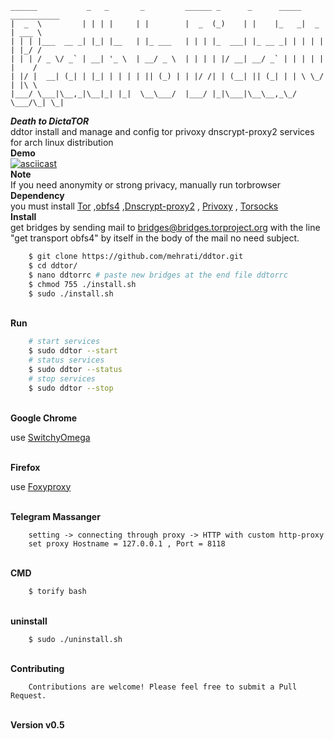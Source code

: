 
```
______           _   _       _         ______ _      _      _____ ___________ 
|  _  \         | | | |     | |        |  _  (_)    | |    |_   _|  _  | ___ \
| | | |___  __ _| |_| |__   | |_ ___   | | | |_  ___| |_ __ _| | | | | | |_/ /
| | | / _ \/ _` | __| '_ \  | __/ _ \  | | | | |/ __| __/ _` | | | | | |    / 
| |/ |  __| (_| | |_| | | | | || (_) | | |/ /| | (__| || (_| | | \ \_/ | |\ \ 
|___/ \___|\__,_|\__|_| |_|  \__\___/  |___/ |_|\___|\__\__,_\_/  \___/\_| \_|
```

***Death to DictaTOR*** <br>
    ddtor install and manage and config tor privoxy dnscrypt-proxy2 services for arch linux distribution
<br>**Demo**<br>
[![asciicast](https://asciinema.org/a/171213.png)](https://asciinema.org/a/171213)
<br>**Note** <br>
    If you need anonymity or strong privacy, manually run torbrowser
<br>**Dependency** <br>
    you must install [Tor](https://github.com/torproject/tor) ,[obfs4](https://github.com/Yawning/obfs4) ,[Dnscrypt-proxy2](https://github.com/jedisct1/dnscrypt-proxy)  , [Privoxy](https://www.privoxy.org) , [Torsocks](https://github.com/dgoulet/torsocks)
<br>**Install**<br>
    get bridges by sending mail to bridges@bridges.torproject.org with the line "get transport obfs4" by itself in the body of the mail no need subject.
```sh
    $ git clone https://github.com/mehrati/ddtor.git
    $ cd ddtor/
    $ nano ddtorrc # paste new bridges at the end file ddtorrc
    $ chmod 755 ./install.sh
    $ sudo ./install.sh
```
<br>**Run**<br>
```sh
    # start services
    $ sudo ddtor --start
    # status services
    $ sudo ddtor --status
    # stop services
    $ sudo ddtor --stop
```
<br>**Google Chrome**<br>

use [SwitchyOmega](https://github.com/FelisCatus/SwitchyOmega)

<br>**Firefox**<br>

use [Foxyproxy](https://addons.mozilla.org/en-US/firefox/addon/foxyproxy-standard/)

<br>**Telegram Massanger**<br>
```
    setting -> connecting through proxy -> HTTP with custom http-proxy 
    set proxy Hostname = 127.0.0.1 , Port = 8118
```
<br>**CMD**<br>
```sh
    $ torify bash
```
<br>**uninstall**<br>
```sh
    $ sudo ./uninstall.sh
```
<br>**Contributing**<br>
```
    Contributions are welcome! Please feel free to submit a Pull Request.
```
<br>**Version v0.5**<br>

